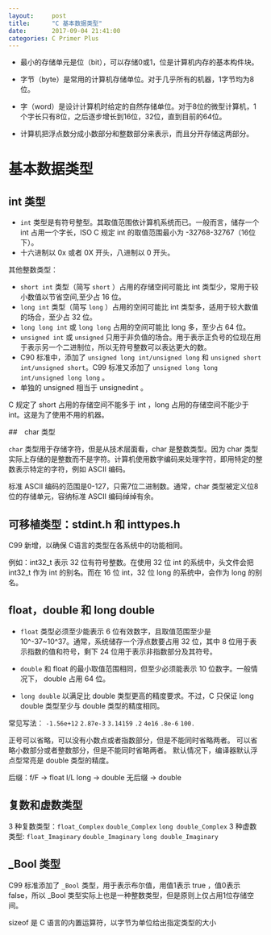 ```yaml
---
layout:     post
title:      "C 基本数据类型"
date:       2017-09-04 21:41:00
categories: C Primer Plus 
---
```


* 最小的存储单元是位（bit），可以存储0或1，位是计算机内存的基本构件块。
* 字节（byte）是常用的计算机存储单位。对于几乎所有的机器，1字节均为8位。
* 字（word）是设计计算机时给定的自然存储单位。对于8位的微型计算机，1个字长只有8位，之后逐步增长到16位，32位，直到目前的64位。

* 计算机把浮点数分成小数部分和整数部分来表示，而且分开存储这两部分。

# 基本数据类型

## int 类型

* `int` 类型是有符号整型。其取值范围依计算机系统而已。一般而言，储存一个 int 占用一个字长，ISO C 规定 int 的取值范围最小为 -32768-32767（16位下）。
* 十六进制以 0x 或者 0X 开头，八进制以 0 开头。

其他整数类型：

* `short int` 类型（简写 `short` ）占用的存储空间可能比 int 类型少，常用于较小数值以节省空间,至少占 16 位。
* `long int` 类型（简写 `long` ）占用的空间可能比 int 类型多，适用于较大数值的场合，至少占 32 位。
* `long long int` 或 `long long` 占用的空间可能比 long 多，至少占 64 位。
* `unsigned int` 或 `unsigned` 只用于非负值的场合。用于表示正负号的位现在用于表示另一个二进制位，所以无符号整数可以表达更大的数。
* C90 标准中，添加了 `unsigned long int/unsigned long` 和 `unsigned short int/unsigned short`。C99 标准又添加了 `unsigned long long int/unsigned long long` 。
* 单独的 unsigned 相当于 unsignedint 。

C 规定了 short 占用的存储空间不能多于 int ，long 占用的存储空间不能少于 int。这是为了使用不用的机器。

##　char 类型

`char` 类型用于存储字符，但是从技术层面看，char 是整数类型。因为 char 类型实际上存储的是整数而不是字符。计算机使用数字编码来处理字符，即用特定的整数表示特定的字符，例如 ASCII 编码。

标准 ASCII 编码的范围是0-127，只需7位二进制数。通常，char 类型被定义位8位的存储单元，容纳标准 ASCII 编码绰绰有余。

## 可移植类型：stdint.h 和  inttypes.h

C99 新增，以确保 C语言的类型在各系统中的功能相同。

例如：int32_t 表示 32 位有符号整数。在使用 32 位 int 的系统中，头文件会把 int32_t 作为 int 的别名。而在 16 位 int，32 位 long 的系统中，会作为 long 的别名。

## float，double 和 long double

* `float` 类型必须至少能表示 6 位有效数字，且取值范围至少是 10^-37~10^37。通常，系统储存一个浮点数要占用 32 位，其中 8 位用于表示指数的值和符号，剩下 24 位用于表示非指数部分及其符号。

* `double` 和 float 的最小取值范围相同，但至少必须能表示 10 位数字。一般情况下， double 占用 64 位。

* `long double` 以满足比 double 类型更高的精度要求。不过，C 只保证 long double 类型至少与 double 类型的精度相同。

常见写法： `-1.56e+12` `2.87e-3` `3.14159` `.2` `4e16` `.8e-6` `100.`

正号可以省略，可以没有小数点或者指数部分，但是不能同时省略两者。
可以省略小数部分或者整数部分，但是不能同时省略两者。
默认情况下，编译器默认浮点型常亮是 double 类型的精度。

后缀：f/F -> float   l/L long -> double  无后缀 -> double

## 复数和虚数类型

3 种复数类型：`float_Complex` `double_Complex` `long double_Complex`
3 种虚数类型: `float_Imaginary` `double_Imaginary` `long double_Imaginary`

## _Bool 类型

C99 标准添加了 `_Bool` 类型，用于表示布尔值，用值1表示 true ，值0表示 false，所以 _Bool 类型实际上也是一种整数类型，但是原则上仅占用1位存储空间。

sizeof 是 C 语言的内置运算符，以字节为单位给出指定类型的大小
